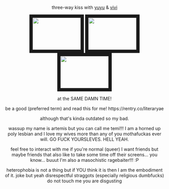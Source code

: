 <p align="center">
three-way kiss with <a href="https://github.com/aquilayuna" target="_blank">yuyu</a> & <a href="https://github.com/clorrinde" target="_blank">vivi</a>
<p align="center">
<img src="https://files.catbox.moe/o4u4t3.png?ex=682d320e&is=682be08e&hm=eba4193852711998e60fcf616d83651ef917b85502d56b83e37931c7a90db591&=&format=webp&quality=lossless" border="10"width="150" height="100" /> <img src="https://files.catbox.moe/6qb36a.png?ex=682d320e&is=682be08e&hm=eba4193852711998e60fcf616d83651ef917b85502d56b83e37931c7a90db591&=&format=webp&quality=lossless" border="10" width="150" height="100" /> <img src="https://files.catbox.moe/hon4xc.png?ex=682d320e&is=682be08e&hm=eba4193852711998e60fcf616d83651ef917b85502d56b83e37931c7a90db591&=&format=webp&quality=lossless" border="10" width="150" height="100" />
<p align="center">
at the SAME DAMN TIME!
<p align="center">
be a good (preferred term) and read this for me! https://rentry.co/literaryae
<p align="center">
although that's kinda outdated so my bad.
<p align="center">
wassup my name is artemis but you can call me temi!!! I am a horned up poly lesbian and I love my wives more than any of you mothafuckas ever will. GO FUCK YOURSLEVES. HELL YEAH.
<p align="center">
feel free to interact with me if you're normal (queer) I want friends but maybe friends that also like to take some time off their screens... you know... buuut I'm also a masochistic ragebaiter!!! :P
<p align="center">
heterophobia is not a thing but if YOU think it is then I am the embodiment of it. joke but yeah disrespectful straggots (especially religious dumbfucks) do not touch me you are disgusting
